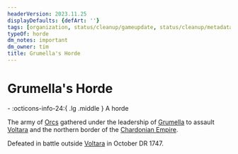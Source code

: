 ```yaml
---
headerVersion: 2023.11.25
displayDefaults: {defArt: ''}
tags: [organization, status/cleanup/gameupdate, status/cleanup/metadata]
typeOf: horde
dm_notes: important
dm_owner: tim
title: Grumella's Horde
---
```

# Grumella's Horde
<div class="grid cards ext-narrow-margin ext-one-column" markdown>
-
   :octicons-info-24:{ .lg .middle } A horde  
</div>


The army of [Orcs](<../../species/orcs.md>) gathered under the leadership of [Grumella](<../../people/orcs/grumella.md>) to assault [Voltara](<../../gazetteer/northwest-coast/voltara.md>) and the northern border of the [Chardonian Empire](<../../gazetteer/greater-chardon/chardonian-empire/chardonian-empire.md>). 

Defeated in battle outside [Voltara](<../../gazetteer/northwest-coast/voltara.md>) in October DR 1747. 